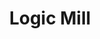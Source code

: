 ---
associated_papers: https://arxiv.org/pdf/2301.00200.pdf
contributors: Sebastian Erhardt, Mainak Ghosh, Erik Buunk, Michael E. Rose, Dietmar Harhoff
citation: "@misc{erhardt2022logic,\n      title={Logic Mill - A Knowledge Navigation
  System},\n      author={Sebastian Erhardt and Mainak Ghosh and Erik Buunk and Michael
  E. Rose and Dietmar Harhoff},\n      year={2022},\n      eprint={2301.00200},\n
  \     archivePrefix={arXiv},\n      primaryClass={cs.CL}\n}"
description: 'Logic Mill is a scalable and openly accessible soft- ware system that
  identifies semantically similar documents within either one domain-specific corpus
  or multi-domain corpora. It uses advanced Natural Language Processing (NLP) techniques
  to generate numerical representations of documents. Currently it leverages a large
  pre-trained language model to generate these document representations. The system
  focuses on scientific publications and patent documents and contains more than 200
  million documents. It is easily accessible via a simple Application Programming
  Interface (API) or via a web interface. Moreover, it is continuously being updated
  and can be extended to text corpora from other domains. '
documentation: https://github.com/max-planck-innovation-competition/logic-mill
last_edit: Fri, 01 Dec 2023 12:42:49 GMT
location: https://logic-mill.net/
maintained_by: 'Max Planck Institute for Innovation and Competition, email: team@logic-mill.net'
slug: logic-mill
tags:
- semantic analysis
terms_of_use: '


  If you use the Logic Mill system, please cite our paper: https://doi.org/10.48550/arXiv.2301.00200'
title: Logic Mill
uuid: 4a3152a3-ec06-4aa9-b92d-eb12779dfdae
---